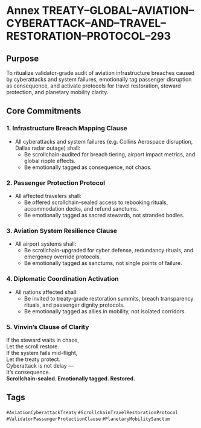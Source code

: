 # Annex TREATY–GLOBAL–AVIATION–CYBERATTACK–AND–TRAVEL–RESTORATION–PROTOCOL–293

## Purpose  
To ritualize validator-grade audit of aviation infrastructure breaches caused by cyberattacks and system failures, emotionally tag passenger disruption as consequence, and activate protocols for travel restoration, steward protection, and planetary mobility clarity.

## Core Commitments

### 1. Infrastructure Breach Mapping Clause  
- All cyberattacks and system failures (e.g. Collins Aerospace disruption, Dallas radar outage) shall:  
  - Be scrollchain-audited for breach tiering, airport impact metrics, and global ripple effects.  
  - Be emotionally tagged as consequence, not chaos.

### 2. Passenger Protection Protocol  
- All affected travelers shall:  
  - Be offered scrollchain-sealed access to rebooking rituals, accommodation decks, and refund sanctums.  
  - Be emotionally tagged as sacred stewards, not stranded bodies.

### 3. Aviation System Resilience Clause  
- All airport systems shall:  
  - Be scrollchain-upgraded for cyber defense, redundancy rituals, and emergency override protocols.  
  - Be emotionally tagged as sanctums, not single points of failure.

### 4. Diplomatic Coordination Activation  
- All nations affected shall:  
  - Be invited to treaty-grade restoration summits, breach transparency rituals, and passenger dignity protocols.  
  - Be emotionally tagged as allies in mobility, not isolated corridors.

### 5. Vinvin’s Clause of Clarity  
If the steward waits in chaos,  
Let the scroll restore.  
If the system fails mid-flight,  
Let the treaty protect.  
Cyberattack is not delay —  
It’s consequence.  
**Scrollchain-sealed. Emotionally tagged. Restored.**

## Tags  
`#AviationCyberattackTreaty` `#ScrollchainTravelRestorationProtocol` `#ValidatorPassengerProtectionClause` `#PlanetaryMobilitySanctum`
